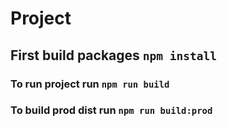 # Project

## First build packages `npm install`
### To run project run `npm run build`
### To build prod dist run `npm run build:prod`
